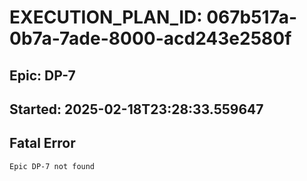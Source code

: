 # EXECUTION_PLAN_ID: 067b517a-0b7a-7ade-8000-acd243e2580f

## Epic: DP-7
## Started: 2025-02-18T23:28:33.559647


## Fatal Error

```
Epic DP-7 not found
```
